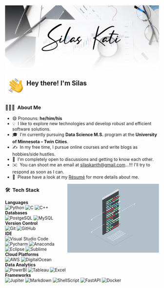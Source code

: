 

![Silas Kati Banner](https://raw.githubusercontent.com/SilasKati/SilasKati/work_branch/assets/Silas_Kati_Banner.png)

<img alt="Hand_Wave" src="https://raw.githubusercontent.com/SilasKati/SilasKati/work_branch/assets/Hand_Wave.gif" width='70' align="left"/><h2>Hey there! I'm Silas</h2>

<br>

### 👨🏻‍💻 &nbsp;About Me

- 😄 Pronouns: __he/him/his__
- 💡 &nbsp;I like to explore new technologies and develop robust and efficient software solutions.
- 🎓 &nbsp;I'm currently pursuing __Data Science M.S.__ program at the __University of Minnesota – Twin Cities__.
- ✍️ &nbsp;In my free time, I pursue online courses and write blogs as hobbies/side hustles.
- 💬 &nbsp;I'm completely open to discussions and getting to know each other.
- ✉️ &nbsp;You can shoot me an email at silaskanth@gmail.com...!!! I'll try to respond as soon as I can.
- 📄 &nbsp;Please have a look at my [Résumé](http://www.silaskati.com/) for more details about me.


<img alt="Coding" src="https://raw.githubusercontent.com/SilasKati/SilasKati/work_branch/assets/Coding.gif" width="300" align="right"/>

### 🛠 &nbsp;Tech Stack

__Languages__ <br>
![Python](https://img.shields.io/badge/-Python-05122A?style=flat&logo=python)
![C](https://img.shields.io/badge/-C-05122A?style=flat&logo=C&logoColor=A8B9CC)
![C++](https://img.shields.io/badge/-C++-05122A?style=flat&logo=C%2B%2B&logoColor=00599C)
<br> __Databases__ <br>
![PostgeSQL](https://img.shields.io/badge/-PostgreSQL-05122A?style=flat&logo=postgresql)
![MySQL](https://img.shields.io/badge/-MySQL-05122A?style=flat&logo=mysql)
<br> __Version Control__ <br>
![Git](https://img.shields.io/badge/-Git-05122A?style=flat&logo=git)
![GitHub](https://img.shields.io/badge/-GitHub-05122A?style=flat&logo=github)
<br> __IDE__ <br>
![Visual Studio Code](https://img.shields.io/badge/-Visual%20Studio%20Code-05122A?style=flat&logo=visual-studio-code&logoColor=007ACC)
![Pycharm](https://img.shields.io/badge/-PyCharm-05122A?style=flat&logo=pycharm)
![Anaconda](https://img.shields.io/badge/-Conda-05122A?style=flat&logo=anaconda)
![Eclipse](https://img.shields.io/badge/-Eclipse-05122A?style=flat&logo=eclipse-ide)
![Sublime](https://img.shields.io/badge/Sublime_Text-05122A?style=flat&logo=sublime-text&logoColor=important)
<br> __Cloud Platforms__ <br>
![AWS](https://img.shields.io/badge/-AWS-05122A?style=flat&logo=amazon-aws)
![DigitalOcean](https://img.shields.io/badge/-DigitalOcean-05122A?style=flat&logo=digitalocean)
<br> __Data Analytics__ <br>
![PowerBI](https://img.shields.io/badge/-PowerBI-05122A?style=flat&logo=Power%20BI)
![Tableau](https://img.shields.io/badge/-Tableau-05122A?style=flat&logo=tableau)
![Excel](https://img.shields.io/badge/-Excel-05122A?style=flat&logo=microsoft-excel)
<br> __Frameworks__ <br>
![Jupiter](https://img.shields.io/badge/-Jupyter-05122A?&style=flat&logo=Jupyter)
![Markdown](https://img.shields.io/badge/-Markdown-05122A?style=flat&logo=markdown)
![ShellScript](https://img.shields.io/badge/-Shell_Script-05122A?style=flat&logo=gnu-bash)
![FastAPI](https://img.shields.io/badge/-FASTAPI-05122A?style=flat&logo=FASTAPI)
![Docker](https://img.shields.io/badge/-Docker-05122A?style=flat&logo=docker)


